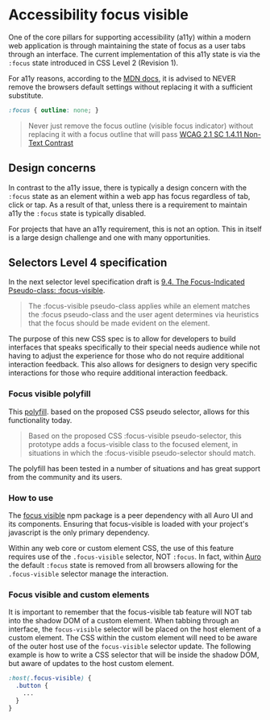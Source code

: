 # Accessibility focus visible

One of the core pillars for supporting accessibility (a11y) within a modern web application is through maintaining the state of focus as a user tabs through an interface. The current implementation of this a11y state is via the `:focus` state introduced in CSS Level 2 (Revision 1).

For a11y reasons, according to the [MDN docs](https://developer.mozilla.org/en-US/docs/Web/CSS/:focus#Accessibility_Concerns), it is advised to NEVER remove the browsers default settings without replacing it with a sufficient substitute.

```css
:focus { outline: none; }
```

> Never just remove the focus outline (visible focus indicator) without replacing it with a focus outline that will pass [WCAG 2.1 SC 1.4.11 Non-Text Contrast](https://www.w3.org/WAI/WCAG21/Understanding/non-text-contrast.html)

## Design concerns

In contrast to the a11y issue, there is typically a design concern with the `:focus` state as an element within a web app has focus regardless of tab, click or tap. As a result of that, unless there is a requirement to maintain a11y the `:focus` state is typically disabled.

For projects that have an a11y requirement, this is not an option. This in itself is a large design challenge and one with many opportunities.

## Selectors Level 4 specification

In the next selector level specification draft is [9.4. The Focus-Indicated Pseudo-class: :focus-visible](https://drafts.csswg.org/selectors-4/#the-focus-visible-pseudo).

> The :focus-visible pseudo-class applies while an element matches the :focus pseudo-class and the user agent determines via heuristics that the focus should be made evident on the element.

The purpose of this new CSS spec is to allow for developers to build interfaces that speaks specifically to their special needs audience while not having to adjust the experience for those who do not require additional interaction feedback. This also allows for designers to design very specific interactions for those who require additional interaction feedback.

### Focus visible polyfill

This [polyfill](https://www.npmjs.com/package/focus-visible). based on the proposed CSS pseudo selector, allows for this functionality today.

> Based on the proposed CSS :focus-visible pseudo-selector, this prototype adds a focus-visible class to the focused element, in situations in which the :focus-visible pseudo-selector should match.

The polyfill has been tested in a number of situations and has great support from the community and its users.

### How to use

The [focus visible](https://www.npmjs.com/package/focus-visible) npm package is a peer dependency with all Auro UI and its components. Ensuring that focus-visible is loaded with your project's javascript is the only primary dependency.

Within any web core or custom element CSS, the use of this feature requires use of the `.focus-visible` selector, NOT `:focus`. In fact, within [Auro](https://github.com/AlaskaAirlines/OrionWebCoreStyleSheets/blob/master/src/_baselineLTE.scss) the default `:focus` state is removed from all browsers allowing for the `.focus-visible` selector manage the interaction.

### Focus visible and custom elements

It is important to remember that the focus-visible tab feature will NOT tab into the shadow DOM of a custom element. When tabbing through an interface, the `focus-visible` selector will be placed on the host element of a custom element. The CSS within the custom element will need to be aware of the outer host use of the `focus-visible` selector update. The following example is how to write a CSS selector that will be inside the shadow DOM, but aware of updates to the host custom element.

```css
:host(.focus-visible) {
  .button {
    ...
  }
}
```
